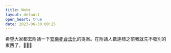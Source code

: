 ```yaml
---
title: Note
layout: default
open_heart: true
date: 2023-06-30 00:25
---
```


希望大家都去附議一下[安樂死合法化](https://join.gov.tw/idea/detail/a52d9726-c97f-4ab0-bfc2-b18ba7ce4a66)的提案。在附議人數達標之前我就先不發別的東西了。🙇🏻‍♀️
